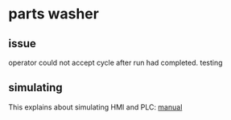 # parts washer

## issue
operator could not accept cycle after run had completed.
testing
## simulating
This explains about simulating HMI and PLC: [manual](https://cache.industry.siemens.com/dl/files/099/109748099/att_998491/v1/109748099_Simulation_of_WinCCTIA_Protal_and_PLCs_en.pdf)

